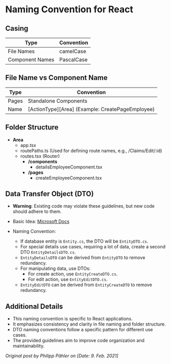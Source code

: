 # Naming Convention for React

## Casing

| Type | Convention |
|------|------------|
| File Names | camelCase |
| Component Names | PascalCase |

## File Name vs Component Name

| Type | Convention |
|------|------------|
| Pages | Standalone Components |
| Name | [ActionType][Area] (Example: CreatePageEmployee) |

## Folder Structure

- **Area**
  - app.tsx
  - routePaths.ts (Used for defining route names, e.g., /Claims/Edit/:id)
  - routes.tsx (Router)
    - **/components**
      - detailsEmployeeComponent.tsx
    - **/pages**
      - createEmployeeComponent.tsx

## Data Transfer Object (DTO)

- **Warning**: Existing code may violate these guidelines, but new code should adhere to them.

- Basic Idea: [Microsoft Docs](https://docs.microsoft.com/de-de/aspnet/web-api/overview/data/using-web-api-with-entity-framework/part-5)

- Naming Convention:
  - If database entity is `Entity.cs`, the DTO will be `EntityDTO.cs`.
  - For special details use cases, requiring a lot of data, create a second DTO `EntityDetailsDTO.cs`.
  - `EntityDetailsDTO` can be derived from `EntityDTO` to remove redundancy.
  - For manipulating data, use DTOs:
    - For create action, use `EntityCreateDTO.cs`.
    - For edit action, use `EntityEditDTO.cs`.
  - `EntityEditDTO` can be derived from `EntityCreateDTO` to remove redundancy.

## Additional Details

- This naming convention is specific to React applications.
- It emphasizes consistency and clarity in file naming and folder structure.
- DTO naming conventions follow a specific pattern for different use cases.
- The provided guidelines aim to improve code organization and maintainability.

*Original post by Philipp Pähler on [Date: 9. Feb. 2021]*

